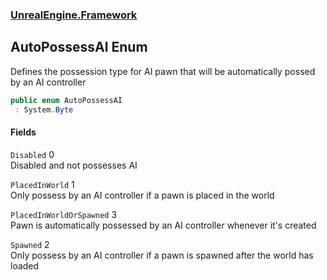 ### [UnrealEngine.Framework](UnrealEngine_Framework.md 'UnrealEngine.Framework')
## AutoPossessAI Enum
Defines the possession type for AI pawn that will be automatically possed by an AI controller  
```csharp
public enum AutoPossessAI
 : System.Byte
```
#### Fields
<a name='UnrealEngine_Framework_AutoPossessAI_Disabled'></a>
`Disabled` 0  
Disabled and not possesses AI  
  
<a name='UnrealEngine_Framework_AutoPossessAI_PlacedInWorld'></a>
`PlacedInWorld` 1  
Only possess by an AI controller if a pawn is placed in the world  
  
<a name='UnrealEngine_Framework_AutoPossessAI_PlacedInWorldOrSpawned'></a>
`PlacedInWorldOrSpawned` 3  
Pawn is automatically possessed by an AI controller whenever it's created  
  
<a name='UnrealEngine_Framework_AutoPossessAI_Spawned'></a>
`Spawned` 2  
Only possess by an AI controller if a pawn is spawned after the world has loaded  
  
